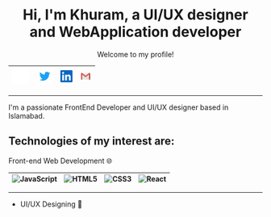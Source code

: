 <div align="center">

  <!--Welcoming Line-->
  <h1>Hi, I'm Khuram, a UI/UX designer and WebApplication developer</h1>
  <p>Welcome to my profile!</p>

<!-- Social Media Icons -->
<!--Github, Twitter, Linkedin, Gmail-->
| [<img src="https://raw.githubusercontent.com/Delta456/Delta456/master/img/github.png" alt="github logo" width="34">](https://github.com/Khuram-2521) | [<img src="https://raw.githubusercontent.com/Delta456/Delta456/master/img/twitter.png" alt="twitter logo" width="34">](https://twitter.com/khuram_mks1) | [<img src="https://github.com/Amchuz/Amchuz/blob/master/linkedin.jpeg" alt="linkedin logo" width="24">](https://www.linkedin.com/in/https://www.linkedin.com/in/muhammad-khuram-5a4291282//) | [<img src="https://github.com/Amchuz/Amchuz/blob/master/gmail.jpeg" alt="gmail logo" width="24">](muhammadkhuramshahzad3.2003@gmail.com)
|---|---|---|---|

----

</div>

  <!--Interests-->
  <p>I'm a passionate FrontEnd Developer and UI/UX designer based in Islamabad.</p>
  
<h2> Technologies of my interest are:</h2>
Front-end Web Development 🌐

  | ![JavaScript](https://img.shields.io/badge/-JavaScript-black?style=flat&logo=javascript) | ![HTML5](https://img.shields.io/badge/-HTML5-E34F26?style=flat&logo=html5&logoColor=white) | ![CSS3](https://img.shields.io/badge/-CSS3-1572B6?style=flat&logo=css3) | ![React](https://img.shields.io/badge/-React-black?style=flat&logo=react)
|---|---|---|---|

----

  - UI/UX Designing 🎨




